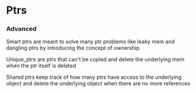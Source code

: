 # Ptrs

### Advanced

Smart ptrs are meant to solve many ptr problems like leaky mem and dangling ptrs by introducing the concept of ownership

Unique_ptrs are ptrs that can't be copied and delete the underlying mem when the ptr itself is deleted

Shared ptrs keep track of how many ptrs have access to the underlying object and delete the underlying object when there are no more references 

